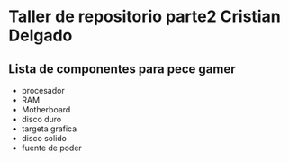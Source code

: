 # Taller de repositorio parte2 Cristian Delgado

## Lista de componentes para pece gamer 

- procesador
- RAM
- Motherboard
- disco duro
- targeta grafica
- disco solido
- fuente de poder  
